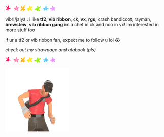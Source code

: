 ![image alt](7rrmll.gif)


vibri/jalya . i like **tf2**, **vib ribbon**, ck, **vx**, **rgs**, crash bandicoot, rayman, **brewstew**, **vib ribbon gang** im a chef in ck and nco in vx! im interested in more stuff too

if ur a tf2 or vib ribbon fan, expect me to follow u lol 😭

*check out my strawpage and atabook (pls)*


![image alt](7rrmll.gif)


![image_alt](015d488191491d8aada51bf0ee23debe.gif)












